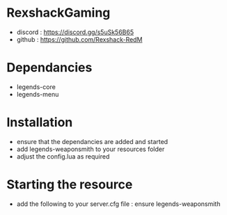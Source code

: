 # RexshackGaming
- discord : https://discord.gg/s5uSk56B65
- github : https://github.com/Rexshack-RedM

# Dependancies
- legends-core
- legends-menu

# Installation
- ensure that the dependancies are added and started
- add legends-weaponsmith to your resources folder
- adjust the config.lua as required

# Starting the resource
- add the following to your server.cfg file : ensure legends-weaponsmith
